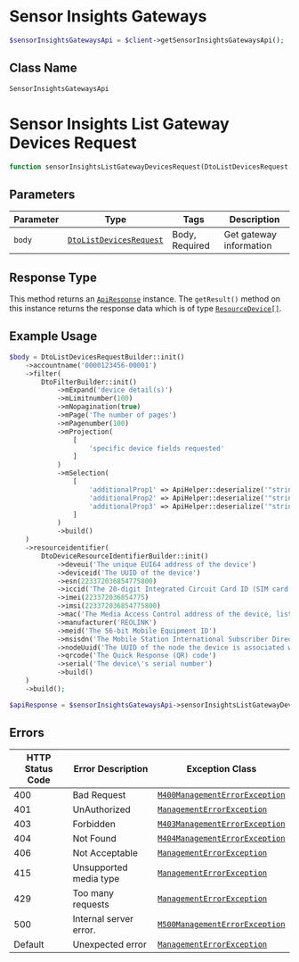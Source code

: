 # Sensor Insights Gateways

```php
$sensorInsightsGatewaysApi = $client->getSensorInsightsGatewaysApi();
```

## Class Name

`SensorInsightsGatewaysApi`


# Sensor Insights List Gateway Devices Request

```php
function sensorInsightsListGatewayDevicesRequest(DtoListDevicesRequest $body): ApiResponse
```

## Parameters

| Parameter | Type | Tags | Description |
|  --- | --- | --- | --- |
| `body` | [`DtoListDevicesRequest`](../../doc/models/dto-list-devices-request.md) | Body, Required | Get gateway information |

## Response Type

This method returns an [`ApiResponse`](../../doc/api-response.md) instance. The `getResult()` method on this instance returns the response data which is of type [`ResourceDevice[]`](../../doc/models/resource-device.md).

## Example Usage

```php
$body = DtoListDevicesRequestBuilder::init()
    ->accountname('0000123456-00001')
    ->filter(
        DtoFilterBuilder::init()
            ->mExpand('device detail(s)')
            ->mLimitnumber(100)
            ->mNopagination(true)
            ->mPage('The number of pages')
            ->mPagenumber(100)
            ->mProjection(
                [
                    'specific device fields requested'
                ]
            )
            ->mSelection(
                [
                    'additionalProp1' => ApiHelper::deserialize('"string"'),
                    'additionalProp2' => ApiHelper::deserialize('"string"'),
                    'additionalProp3' => ApiHelper::deserialize('"string"')
                ]
            )
            ->build()
    )
    ->resourceidentifier(
        DtoDeviceResourceIdentifierBuilder::init()
            ->deveui('The unique EUI64 address of the device')
            ->deviceid('The UUID of the device')
            ->esn(223372036854775800)
            ->iccid('The 20-digit Integrated Circuit Card ID (SIM card ID)')
            ->imei(223372036854775)
            ->imsi(223372036854775800)
            ->mac('The Media Access Control address of the device, listed on the device in the format XX-XX-XX-XX-XX-XX or XX:XX:XX:XX:XX:XX')
            ->manufacturer('REOLINK')
            ->meid('The 56-bit Mobile Equipment ID')
            ->msisdn('The Mobile Station International Subscriber Directory Number. In the USA, this is 1+ a 10-digit phone number')
            ->nodeUuid('The UUID of the node the device is associated with')
            ->qrcode('The Quick Response (QR) code')
            ->serial('The device\'s serial number')
            ->build()
    )
    ->build();

$apiResponse = $sensorInsightsGatewaysApi->sensorInsightsListGatewayDevicesRequest($body);
```

## Errors

| HTTP Status Code | Error Description | Exception Class |
|  --- | --- | --- |
| 400 | Bad Request | [`M400ManagementErrorException`](../../doc/models/m400-management-error-exception.md) |
| 401 | UnAuthorized | [`ManagementErrorException`](../../doc/models/management-error-exception.md) |
| 403 | Forbidden | [`M403ManagementErrorException`](../../doc/models/m403-management-error-exception.md) |
| 404 | Not Found | [`M404ManagementErrorException`](../../doc/models/m404-management-error-exception.md) |
| 406 | Not Acceptable | [`ManagementErrorException`](../../doc/models/management-error-exception.md) |
| 415 | Unsupported media type | [`ManagementErrorException`](../../doc/models/management-error-exception.md) |
| 429 | Too many requests | [`ManagementErrorException`](../../doc/models/management-error-exception.md) |
| 500 | Internal server error. | [`M500ManagementErrorException`](../../doc/models/m500-management-error-exception.md) |
| Default | Unexpected error | [`ManagementErrorException`](../../doc/models/management-error-exception.md) |

